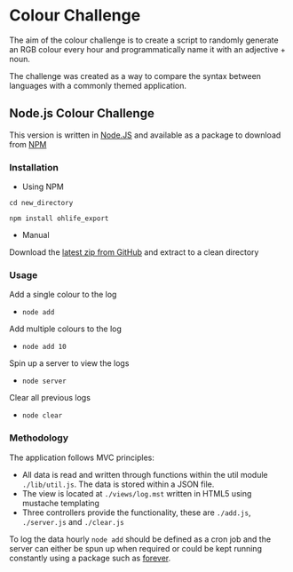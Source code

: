 # Colour Challenge

The aim of the colour challenge is to create a script to randomly generate an RGB colour every hour and programmatically name it with an adjective + noun.

The challenge was created as a way to compare the syntax between languages with a commonly themed application.

## Node.js Colour Challenge

This version is written in [Node.JS](http://nodejs.org/) and available as a package to download from [NPM](https://www.npmjs.com/)

### Installation

- Using NPM

`cd new_directory`

`npm install ohlife_export`

- Manual

Download the [latest zip from GitHub](https://github.com/StudioLE/node-colour-challenge/archive/master.zip) and extract to a clean directory

### Usage

Add a single colour to the log

- `node add`

Add multiple colours to the log

- `node add 10`

Spin up a server to view the logs

- `node server`

Clear all previous logs

- `node clear`

### Methodology

The application follows MVC principles:

- All data is read and written through functions within the util module `./lib/util.js`. The data is stored within a JSON file.
- The view is located at `./views/log.mst` written in HTML5 using mustache templating
- Three controllers provide the functionality, these are `./add.js`, `./server.js` and `./clear.js`

To log the data hourly `node add` should be defined as a cron job and the server can either be spun up when required or could be kept running constantly using a package such as [forever](https://github.com/foreverjs/forever).

